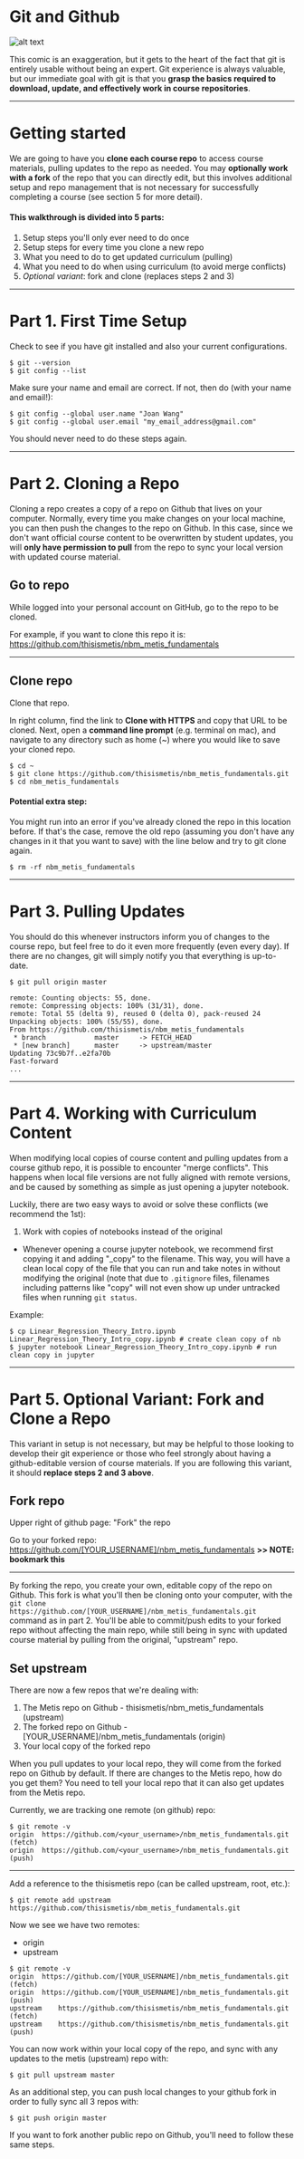 # Git and Github

![alt text](https://imgs.xkcd.com/comics/git.png "XKCD")

  
    
    
This comic is an exaggeration, but it gets to the heart of the fact that git is entirely usable without being an expert. Git experience is always valuable, but our immediate goal with git is that you **grasp the basics required to download, update, and effectively work in course repositories**.

---


# Getting started  

We are going to have you **clone each course repo** to access course materials, pulling updates to the repo as needed.
You may **optionally work with a fork** of the repo that you can directly edit, but this involves additional setup and repo
management that is not necessary for successfully completing a course (see section 5 for more detail). 

#### This walkthrough is divided into 5 parts:
1. Setup steps you'll only ever need to do once
2. Setup steps for every time you clone a new repo
3. What you need to do to get updated curriculum (pulling)
4. What you need to do when using curriculum (to avoid merge conflicts)
5. *Optional variant*: fork and clone (replaces steps 2 and 3)  
---


# Part 1. First Time Setup

Check to see if you have git installed and also your current configurations.

```
$ git --version
$ git config --list
```

Make sure your name and email are correct. If not, then do (with your name and email!):

```
$ git config --global user.name "Joan Wang"
$ git config --global user.email "my_email_address@gmail.com"
```

You should never need to do these steps again.


---

# Part 2. Cloning a Repo

Cloning a repo creates a copy of a repo on Github that lives on your computer. Normally, every time you make changes on your local machine, you can then push the changes to the repo on Github. In this case, since we don't want official course content to be overwritten by student updates, you will **only have permission to pull** from the repo to sync your local version with updated course material.


##  Go to repo
While logged into your personal account on GitHub, go to the repo to be cloned.

For example, if you want to clone this repo it is: https://github.com/thisismetis/nbm_metis_fundamentals

---

##  Clone repo
Clone that repo.

In right column, find the link to **Clone with HTTPS** and copy that URL to be cloned.
Next, open a **command line prompt** (e.g. terminal on mac), and navigate to any directory
such as home (~) where you would like to save your cloned repo. 

```
$ cd ~
$ git clone https://github.com/thisismetis/nbm_metis_fundamentals.git
$ cd nbm_metis_fundamentals
```

#### Potential extra step:
You might run into an error if you've already cloned the repo in this location before. If that's the case, remove the old repo (assuming you don't have any changes in it that you want to save) with the line below and try to git clone again.

```
$ rm -rf nbm_metis_fundamentals
```

---

# Part 3. Pulling Updates

You should do this whenever instructors inform you of changes to the course repo, but feel free to do it even more frequently (even every day). If there are no changes, git will simply notify you that everything is up-to-date. 

```
$ git pull origin master
```
```
remote: Counting objects: 55, done.
remote: Compressing objects: 100% (31/31), done.
remote: Total 55 (delta 9), reused 0 (delta 0), pack-reused 24
Unpacking objects: 100% (55/55), done.
From https://github.com/thisismetis/nbm_metis_fundamentals
 * branch            master     -> FETCH_HEAD
 * [new branch]      master     -> upstream/master
Updating 73c9b7f..e2fa70b
Fast-forward
...
```


---

# Part 4. Working with Curriculum Content

When modifying local copies of course content and pulling updates from a course github repo, it is possible to encounter "merge conflicts". This happens when local file versions are not fully aligned with remote versions, and be caused by something as simple as just opening a jupyter notebook.

Luckily, there are two easy ways to avoid or solve these conflicts (we recommend the 1st):

1. Work with copies of notebooks instead of the original
  * Whenever opening a course jupyter notebook, we recommend first copying it and adding "\_copy" to the filename. This way, you will have a clean local copy of the file that you can run and take notes in without modifying the original (note that due to `.gitignore` files, filenames including patterns like "copy" will not even show up under untracked files when running `git status`.

Example:

```
$ cp Linear_Regression_Theory_Intro.ipynb Linear_Regression_Theory_Intro_copy.ipynb # create clean copy of nb
$ jupyter notebook Linear_Regression_Theory_Intro_copy.ipynb # run clean copy in jupyter 
```
 


---

# Part 5. Optional Variant: Fork and Clone a Repo

This variant in setup is not necessary, but may be helpful to those looking to develop their git experience or those who feel strongly about having a github-editable version of course materials. If you are following this variant, it should **replace steps 2 and 3 above**. 

##  Fork repo
Upper right of github page: "Fork" the repo

Go to your forked repo: https://github.com/[YOUR_USERNAME]/nbm_metis_fundamentals
**>> NOTE:  bookmark this**

---

By forking the repo, you create your own, editable copy of the repo on Github. This fork is what you'll then be cloning onto your computer, with the `git clone https://github.com/[YOUR_USERNAME]/nbm_metis_fundamentals.git` command as in part 2. You'll be able to commit/push edits to your forked repo without affecting the main repo, while still being in sync with updated
course material by pulling from the original, "upstream" repo.

## Set upstream

There are now a few repos that we're dealing with:
1. The Metis repo on Github - thisismetis/nbm_metis_fundamentals (upstream)
2. The forked repo on Github - [YOUR_USERNAME]/nbm_metis_fundamentals (origin)
3. Your local copy of the forked repo

When you pull updates to your local repo, they will come from the forked repo on Github by default. If there are changes to the Metis repo, how do you get them? You need to tell your local repo that it can also get updates from the Metis repo.

Currently, we are tracking one remote (on github) repo:
```
$ git remote -v
origin	https://github.com/<your_username>/nbm_metis_fundamentals.git (fetch)
origin	https://github.com/<your_username>/nbm_metis_fundamentals.git (push)
```
---

Add a reference to the thisismetis repo (can be called upstream, root, etc.):

```
$ git remote add upstream https://github.com/thisismetis/nbm_metis_fundamentals.git
```

Now we see we have two remotes:
* origin
* upstream

```
$ git remote -v
origin	https://github.com/[YOUR_USERNAME]/nbm_metis_fundamentals.git (fetch)
origin	https://github.com/[YOUR_USERNAME]/nbm_metis_fundamentals.git (push)
upstream	https://github.com/thisismetis/nbm_metis_fundamentals.git (fetch)
upstream	https://github.com/thisismetis/nbm_metis_fundamentals.git (push)
```

You can now work within your local copy of the repo, and sync with any updates to the metis (upstream) repo with: 

```
$ git pull upstream master
``` 

As an additional step, you can push local changes to your github fork in order to fully sync all 3 repos with:

```
$ git push origin master
``` 

If you want to fork another public repo on Github, you'll need to follow these same steps.
